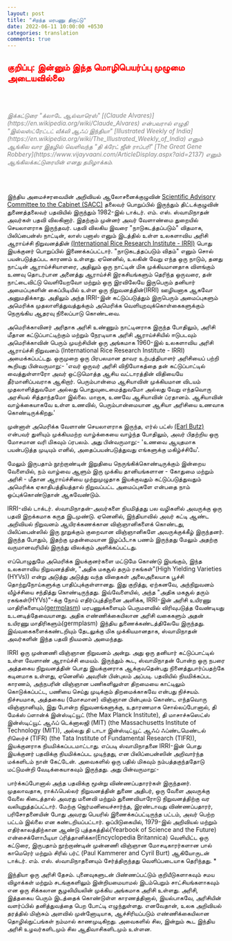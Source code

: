 ```yaml
---
layout: post
title: "சிறந்த மரபணு திருட்டு"
date: 2022-06-11 10:00:00 +0530
categories: translation
comments: true
---
```

## <b style="color: red"> குறிப்பு: இன்னும் இந்த மொழிபெயர்ப்பு முழுமை அடையவில்லை</b>

<br/><br/>

<i style="color: grey">
இக்கட்டுரை "க்லாடே ஆல்வாரெஸ்" [(Claude Alvares)](https://en.wikipedia.org/wiki/Claude_Alvares) என்பவரால் எழுதி "இல்லஸ்ட்ரேட்டட் வீக்லி ஆஃப் இந்தியா" [Illustrated Weekly of India](https://en.wikipedia.org/wiki/The_Illustrated_Weekly_of_India) எனும் ஆங்கில வார இதழில் வெளிவந்த "தி க்ரேட் ஜீன் ராப்பரி" [The Great Gene Robbery](https://www.vijayvaani.com/ArticleDisplay.aspx?aid=2137) எனும் ஆங்கிலக்கட்டுரையின் எனது தமிழாக்கம்.
</i>

<br/><br/>


இந்திய அமைச்சரவையின் அறிவியல் ஆலோசனைக்குழுவின் [Scientific Advisory Committee to the Cabinet (SACC)](https://www.nari-icmr.res.in/OrganizationalStructure/ScientificAdvisoryCommittee) தலைவர் பொறுப்பில் இருந்தும் திட்டக்குழுவின் துணைத்தலைவர் பதவியில் இருந்தும் 1982-இல் டாக்டர். எம். எஸ். ஸ்வாமிநாதன் அவர்கள் பதவி விலகினார்.
இதற்கும் முன்னர் அவர் வேளாண்மை துறையில் செயலாளராக இருந்தவர். பதவி விலகிய இவரை "நாடுகடத்தப்படும்" விதமாக, பிலிப்பைன்ஸ் நாட்டின், லாஸ் பனாஸ் எனும் இடத்தில் உள்ள உலகளாவிய அரிசி ஆராய்ச்சி நிறுவனத்தின் [(International Rice Research Institute - IRRI)](https://www.irri.org/) பொது இயக்குனர் பொறுப்பில் இணைக்கப்பட்டார். "நாடுகடத்தப்படும் விதம்" எனும் சொல் பயன்படுத்தப்பட காரணம் உள்ளது. ஏனெனில், உலகின் வேறு எந்த ஒரு நாடும், தனது நாட்டின் ஆராய்ச்சியாளரை, அதிலும் ஒரு நாட்டின் மிக முக்கியமானதாக விளங்கும் உணவு தொடர்பான அனைத்து ஆராய்ச்சி இரகசியங்களும் தெரிந்த ஒருவரை, தன் நாட்டைவிட்டு வெளியேறவோ மற்றும் ஒரு இரவிலேயே இருபெரும் தனியார் அமைப்புகளின் கைப்பிடியில் உள்ள ஒரு நிறுவனத்தின்(IRRI) ஊழியனாக ஆகவோ அனுமதிக்காது. அதிலும் அந்த IRRI-இன் கட்டுப்படுத்தும் இருபெரும் அமைப்புகளும் அமெரிக்க முதலாளித்துவத்துக்கும் அமெரிக்க வெளியுறவுக்கொள்கைகளுக்கும் நெருங்கிய ஆதரவு நிலைப்பாடு கொண்டவை.

அமெரிக்காவினர் அரிதாக அரிசி உண்ணும் நாட்டினராக இருந்த போதிலும், அரிசி மீதான கட்டுப்பாட்டிற்கும் மற்றும் நேரடியாக அரிசி ஆராய்ச்சியில் ஈடுபடவும் அமெரிக்காவின் பெரும் முயற்சியின் ஒரு அங்கமாக 1960-இல் உலகளாவிய அரிசி ஆராய்ச்சி நிறுவனம் (International Rice Research Institute - IRRI) அமைக்கப்பட்டது. ஒருமுறை ஒரு பிரபலமான தாவர உற்பத்தியாளர் அரிசியைப் பற்றி கூறியது பின்வருமாறு:-
'எவர் ஒருவர் அரிசி விநியோகத்தை தன் கட்டுப்பாட்டில் வைத்துள்ளாரோ அவர் ஒட்டுமொத்த ஆசிய வட்டாரத்தின் விதியையே தீர்மானிப்பவராக ஆகிறார். பெரும்பான்மை ஆசியாவின் முக்கியமான விடயம் முதலாளித்துவமோ அல்லது பொதுவுடைமைத்துவமோ அல்லது வேறு எந்தவொரு அரசியல் சித்தாந்தமோ இல்லை. மாறாக, உணவே ஆசியாவின் ப்ரதானம். ஆசியாவின் வாழ்க்கையாகவே உள்ள உணவில், பெரும்பான்மையான ஆசியா அரிசியை உணவாக கொண்டிருக்கிறது.'

முன்னாள் அமெரிக்க வேளாண் செயலாளராக இருந்த, எர்ல் பட்ஸ் [(Earl Butz)](https://en.wikipedia.org/wiki/Earl_Butz) என்பவர் துளியும் முக்கியமற்ற வாழ்க்கையை வாழ்ந்த போதிலும், அவர் பிதற்றிய ஒரு மோசமான வரி மிகவும் ப்ரபலம். அது பின்வருமாறு:-
'உணவை ஆயுதமாக பயன்படுத்த முடியும் எனில், அதைப்பயன்படுத்துவது எங்களுக்கு மகிழ்ச்சியே'.

மேலும் இருபதாம் நூற்றாண்டின் இறுதியை நெருங்கிக்கொண்டிருக்கும் இன்றைய வேளையில், நம் வாழ்வை ஆளும் இரு முக்கிய தானியங்களான - கோதுமை மற்றும் அரிசி - மீதான ஆராய்ச்சியை முற்றுமுழுதாக இயக்குவதும் கட்டுப்படுத்துவதும் அமெரிக்க ஏகாதிபத்தியத்தால் நிறுவப்பட்ட அமைப்புகளே என்பதை நாம் ஒப்புக்கொண்டுதான் ஆகவேண்டும்.

IRRI-வில் டாக்டர். ஸ்வாமிநாதன்-அவர்களை நியமித்தது பல வழிகளில் அவருக்கு ஒரு பதவி இறக்கமாக கருத இடமுண்டு. ஏனெனில், இந்தியாவில் அவர் கட்டி ஆண்ட அறிவியல் நிறுவனம் ஆயிரக்கணக்கான விஞ்ஞானிகளைக் கொண்டது, பிலிப்பைன்ஸில் இரு நூறுக்கும் குறைவான விஞ்ஞானிகளே அவருக்குக்கீழ் இருந்தனர். இருந்த போதும், இதற்கு முதன்மையான இழப்பீடாக பணம் இருந்தது மேலும் அதற்கு வருமானவரியில் இருந்து விலக்கும் அளிக்கப்பட்டது.

எப்பொழுதுமே அமெரிக்க இயக்குனர்களை மட்டுமே கொண்டு இயங்கும், இந்த உலகளாவிய நிறுவனத்தின், "அதிக மகசூல் தரும் ரகங்கள்"(High Yielding Varieties (HYVs)) என்று அடுத்து அடுத்து வந்த விதைகள் அலைஅலையாக பூச்சி தொற்றுநோய்களுக்கு பாதிப்புக்குள்ளானது. இது குறித்து, ஏற்கனவே, அந்நிறுவனம் வீழ்ச்சியை சந்தித்து கொண்டிருந்தது. இவ்வேளையில், அந்த "அதிக மகசூல் தரும் ரகங்கள்(HYVs)"-க்கு நோய் எதிர்ப்புத்திறனை அளிக்க, IRRI-இன் அரிசி உயிரணு மாதிரிகளையும்([germplasm](https://en.wikipedia.org/wiki/Germplasm)) மரபணுக்களையும் பெருமளவில் விரிவுபடுத்த வேண்டியது உடனடித்தேவையானது. அதிக எண்ணிக்கையிலான அரிசி வகைகளும் அதன் உயிரணு மாதிரிகளும்(germplasm) இந்திய துணைக்கண்டத்திலேயே இருந்தது. இவ்வகைகளைக்கண்டறியும் தேடலுக்கு மிக முக்கியமானதாக, ஸ்வாமிநாதன் அவர்களின் இந்த பதவி நியமனம் அமைந்தது.

IRRI ஒரு முன்னணி விஞ்ஞான நிறுவனம் அன்று. அது ஒரு தனியார் கட்டுப்பாட்டில் உள்ள வேளாண் ஆராய்ச்சி மையம். இருந்தும் கூட, ஸ்வாமிநாதன் போன்ற ஒரு நபரை அத்தகைய நிறுவனத்தின் பொது இயக்குனராக ஆக்குவதென்பது நினைத்துபார்ப்பதற்கே கடினமாக உள்ளது, ஏனெனில் அவரின் பின்புலம் அப்படி. பதவியில் நியமிக்கப்பட காரணம், அந்நபரின் விஞ்ஞான பணிகளிலுள்ள திறமையை காட்டிலும் கொடுக்கப்பட்ட, பணியை செய்து முடிக்கும் திறமைக்காகவே என்பது நிச்சயம். நிச்சயமாக, அத்தகைய (மோசமான) விஞ்ஞான பின்புலம் கொண்ட எந்தவொரு விஞ்ஞானியும், இது போன்ற நிறுவனங்களுக்கு, உதாரணமாக சொல்லப்போனால், தி மேக்ஸ் ப்ளான்க் இன்ஸ்டிட்யூட் (the Max Planck Institute), தி மாசாச்சுஸெட்ஸ் இன்ஸ்டிட்யூட் ஆஃப் டெக்னாலஜி (MIT) (the Massachusetts Institute of Technology (MIT)), அல்லது தி டாடா இன்ஸ்டிட்யூட் ஆஃப் ஃப்ண்டமெண்டல் ரிஸெர்ச் (TIFR) (the Tata Institute of Fundamental Research (TIFR)), இயக்குனராக நியமிக்கப்படமாட்டாது. எப்படி ஸ்வாமிநாதனை IRRI-இன் பொது இயக்குனர் பதவிக்கு நியமிக்கப்பட முடிந்தது, என பிலிப்பைன்ஸின் அறிவார்ந்த மக்களிடம் நான் கேட்டேன். அவைகளில் ஒரு பதில் மிகவும் நம்பத்தகுந்ததோடு மட்டுமன்றி வேடிக்கையாகவும் இருந்தது. அது பின்வருமாறு:-

பார்க்கப்போனால் அந்த பதவிக்கு மூன்று விண்ணப்பதாரர்கள் இருந்தனர். முதலாவதாக, ராக்ஃபெல்லர் நிறுவனத்தின் துணை அதிபர், ஒரு வேளை அவருக்கு வேலை கிடைத்தால் அவரது மனைவி மற்றும் துணைவியாரோடு நிறுவனத்திற்கு வர வலியுறுத்தப்பட்டார். மேற்கு ஜெர்மனியைச்சார்ந்த, இரண்டாவது விண்ணப்பதாரர், பரிசோதனையின் போது அவரது பெயரில் இணைக்கப்பட்டிருந்த பட்டம், அவர் பெற்ற பட்டம் இல்லை என கண்டறியப்பட்டார். ஒப்பிடுகையில், 1979-இல் அறிவியல் மற்றும் எதிர்காலத்திற்கான ஆண்டு புத்தகத்தில்(Yearbook of Science and the Future) என்சைக்ளோபீடியா ப்ரித்தானிக்கா(Encyclopedia Britannica) வெளியிட்ட ஒரு கட்டுரை, இருபதாம் நூற்றாண்டின் முன்னணி விஞ்ஞான மோசடிகாரர்களான பால் காமெரெர் மற்றும் சிரில் பர்ட் (Paul Kammerer and Cyril Burt) ஆகியோருடன் டாக்டர். எம். எஸ். ஸ்வாமிநாதனையும் சேர்த்திருந்தது வெளிப்படையாக தெரிந்தது.
*

இந்தியா ஒரு அரிசி தேசம். புனைவுகளுடன் பிண்ணப்பட்டும் குறியீடுகளாகவும் சமய விழாக்கள் மற்றும் சடங்குகளிலும் இன்றியமையாமல் இடம்பெறும் சாட்சியங்களாகவும் என ஒரு சிக்கலான சூழலியியலின் முக்கிய அங்கமாக அரிசி உள்ளது. அரிசி, இத்தகைய பெரும் இடத்தைக் கொண்டுள்ள காரணத்தினால், இயல்பாகவே, அரிசியின் வளர்ப்பில் தனித்துவத்தை பெற போட்டி எழுந்துள்ளது. எனவேதான், உலக அறிவியல் தரத்தில் மிஞ்சும் அளவில் முன்னோடியாக, ஆச்சிரியப்படும் எண்ணிக்கையிலான தொழில்நுட்பங்கள் நம்மால் காணமுடிகிறது. அவைகளில் சில, இன்றும் கூட இந்திய அரிசி உழவர்களிடமும் சில ஆதிவாசிகளிடமும் உள்ளன.

